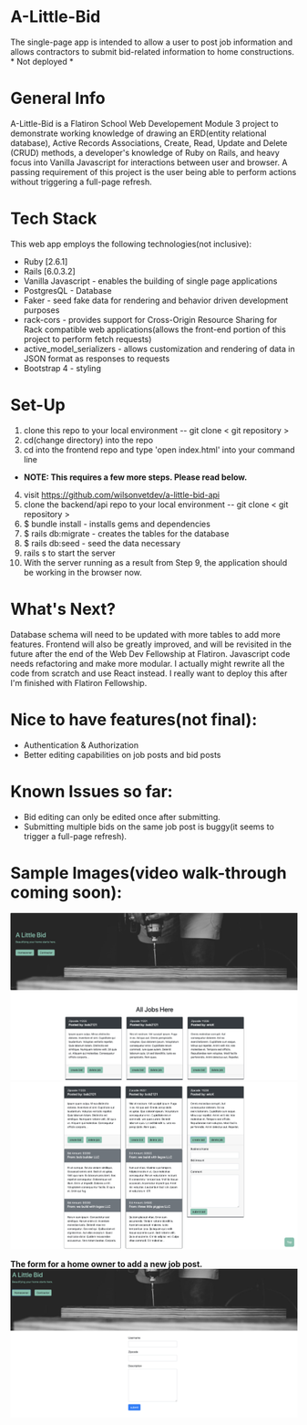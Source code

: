 # A-Little-Bid
The single-page app is intended to allow a user to post job information and allows contractors to submit bid-related information to home constructions.  * Not deployed *

# General Info
A-Little-Bid is a Flatiron School Web Developement Module 3 project to demonstrate working knowledge of drawing an ERD(entity relational database), Active Records Associations, Create, Read, Update and Delete (CRUD) methods, a developer's knowledge of Ruby on Rails, and heavy focus into Vanilla Javascript for interactions between user and browser. A passing requirement of this project is the user being able to perform actions without triggering a full-page refresh.

# Tech Stack
This web app employs the following technologies(not inclusive):

* Ruby [2.6.1]
* Rails [6.0.3.2]
* Vanilla Javascript - enables the building of single page applications
* PostgresQL - Database
* Faker - seed fake data for rendering and behavior driven development purposes
* rack-cors - provides support for Cross-Origin Resource Sharing for Rack compatible web applications(allows the front-end portion of this project to perform fetch requests)
* active_model_serializers - allows customization and rendering of data in JSON format as responses to requests
* Bootstrap 4 - styling


# Set-Up
1. clone this repo to your local environment -- git clone < git repository >
2. cd(change directory) into the repo
3. cd into the frontend repo and type 'open index.html' into your command line
* **NOTE: This requires a few more steps. Please read below.**
4. visit https://github.com/wilsonvetdev/a-little-bid-api
5. clone the backend/api repo to your local environment -- git clone < git repository >
6. $ bundle install - installs gems and dependencies
7. $ rails db:migrate - creates the tables for the database
8. $ rails db:seed - seed the data necessary
9. rails s to start the server
10. With the server running as a result from Step 9, the application should be working in the browser now.

# What's Next?
Database schema will need to be updated with more tables to add more features. Frontend will also be greatly improved, and will be revisited in the future after the end of the Web Dev Fellowship at Flatiron. Javascript code needs refactoring and make more modular. I actually might rewrite all the code from scratch and use React instead. I really want to deploy this after I'm finished with Flatiron Fellowship.

# Nice to have features(not final):

* Authentication & Authorization
* Better editing capabilities on job posts and bid posts

# Known Issues so far:
* Bid editing can only be edited once after submitting.
* Submitting multiple bids on the same job post is buggy(it seems to trigger a full-page refresh).

# Sample Images(video walk-through coming soon):
![project sample image](https://github.com/wilsonvetdev/a-little-bid-api/blob/master/app/images/Screen%20Shot%202020-10-01%20at%204.01.58%20PM.png)
![project sample image](https://github.com/wilsonvetdev/a-little-bid-api/blob/master/app/images/Screen%20Shot%202020-10-01%20at%204.02.45%20PM.png)

**The form for a home owner to add a new job post.**
![project sample image](https://github.com/wilsonvetdev/a-little-bid-api/blob/master/app/images/Screen%20Shot%202020-10-01%20at%204.14.43%20PM.png)
